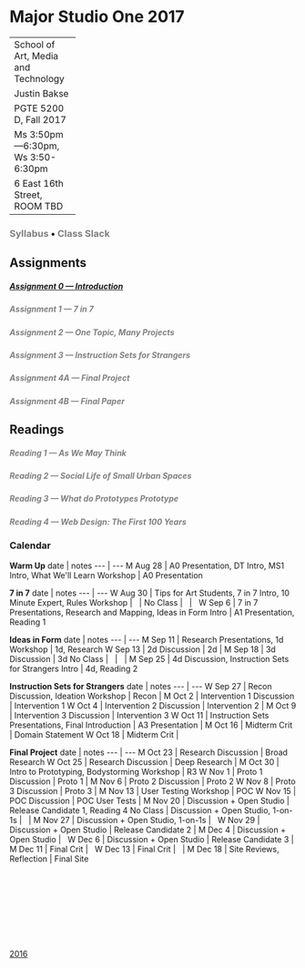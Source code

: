# Major Studio One 2017

| Parsons School of Design
| ---
| School of Art, Media and Technology
| Justin Bakse
| PGTE 5200 D, Fall 2017
| Ms 3:50pm—6:30pm, Ws 3:50-6:30pm
| 6 East 16th Street, ROOM TBD

### [Syllabus](#syllabus.html) • [Class Slack](#https://ms1-d.slack.com)

## Assignments
##### [Assignment 0 — Introduction](assignment_0)
##### [Assignment 1 — 7 in 7](#assignment_1)
##### [Assignment 2 — One Topic, Many Projects](#assignment_2)
##### [Assignment 3 — Instruction Sets for Strangers](#assignment_3)
##### [Assignment 4A — Final Project](#assignment_4)
##### [Assignment 4B — Final Paper](#assignment_5)


## Readings
##### [Reading 1 — As We May Think](#reading_1)
##### [Reading 2 — Social Life of Small Urban Spaces](#reading_2)
##### [Reading 3 — What do Prototypes Prototype](#reading_3)
##### [Reading 4 — Web Design: The First 100 Years](#reading_4)






### Calendar
**Warm Up**
date | notes
--- | ---
M Aug 28 | A0 Presentation, DT Intro, MS1 Intro, What We'll Learn Workshop | A0 Presentation


**7 in 7**
date | notes
--- | ---
W Aug 30 | Tips for Art Students, 7 in 7 Intro, 10 Minute Expert, Rules Workshop | &nbsp;
|
No Class | &nbsp; | &nbsp;
W Sep 6 | 7 in 7 Presentations, Research and Mapping, Ideas in Form Intro | A1 Presentation, Reading 1


**Ideas in Form**
date | notes
--- | ---
M Sep 11 | Research Presentations, 1d Workshop | 1d, Research
W Sep 13 | 2d Discussion | 2d
|
M Sep 18 | 3d Discussion | 3d
No Class | &nbsp; | &nbsp;
|
M Sep 25 | 4d Discussion, Instruction Sets for Strangers Intro | 4d, Reading 2


**Instruction Sets for Strangers**
date | notes
--- | ---
W Sep 27 | Recon Discussion, Ideation Workshop | Recon
|
M Oct 2 | Intervention 1 Discussion | Intervention 1
W Oct 4 | Intervention 2 Discussion | Intervention 2
|
M Oct 9 | Intervention 3 Discussion | Intervention 3
W Oct 11 | Instruction Sets Presentations, Final Introduction | A3 Presentation
|
M Oct 16 | Midterm Crit | Domain Statement
W Oct 18 | Midterm Crit | &nbsp;

**Final Project**
date | notes
--- | ---
M Oct 23 | Research Discussion | Broad Research
W Oct 25 | Research Discussion | Deep Research
|
M Oct 30 | Intro to Prototyping, Bodystorming Workshop | R3
W Nov 1 | Proto 1 Discussion | Proto 1
|
M Nov 6 | Proto 2 Discussion | Proto 2
W Nov 8 | Proto 3 Discussion | Proto 3
|
M Nov 13 | User Testing Workshop | POC
W Nov 15 | POC Discussion | POC User Tests
|
M Nov 20 | Discussion + Open Studio | Release Candidate 1, Reading 4
No Class | Discussion + Open Studio, 1-on-1s | &nbsp;
|
M Nov 27 | Discussion + Open Studio, 1-on-1s | &nbsp;
W Nov 29 | Discussion + Open Studio | Release Candidate 2
|
M Dec 4 | Discussion + Open Studio | &nbsp;
W Dec 6 | Discussion + Open Studio | Release Candidate 3
|
M Dec 11 | Final Crit | &nbsp;
W Dec 13 | Final Crit | &nbsp;
|
M Dec 18 | Site Reviews, Reflection | Final Site








<br/><br/><br/><br/><br/><br/><br/><br/>
[2016](/2016)

<style>
a[href^="#"]:not(.btn) { color: gray; text-decoration: none; }

.no-class {
    background-color: #EEE;
    color: #AAA !important;
}
.midterm-crit {
    background-color: #EEE;
    color: #F00 !important;
}
.final-crit {
    background-color: #EEE;
    color: #F00 !important;
}
td:first-child {
    width: 100px;
}
td:nth-child(3) {
    width: 200px;

}
thead {
    display: none;
}
</style>

<script
  src="https://code.jquery.com/jquery-2.2.4.min.js"
  integrity="sha256-BbhdlvQf/xTY9gja0Dq3HiwQF8LaCRTXxZKRutelT44="
  crossorigin="anonymous"></script>

<script type="text/javascript">
 console.log($);
 $('tr').each(function(a,b,c) {
     td = $(this).find('td');
     console.log(td, $(td[0]).text());
     if($(td[0]).text() == "No Class") {
         $(this).addClass("no-class");
     }
     if($(td[1]).text() == "Midterm Crit") {
         $(this).addClass("midterm-crit");
     }
     if($(td[1]).text() == "Final Crit") {
         $(this).addClass("final-crit");
     }
 });
</script>

<link rel="stylesheet" type="text/css" href="index.css">
<script type="text/javascript" src="javascript/p5.min.js"></script>
<!-- <script type="text/javascript" src="backgrounds/bg1.js"></script> -->
<style>
canvas { position: fixed; top: 0; left: 0; z-index: -1; }
//.container {background: rgba(255,255,255,.5);};
</style>
